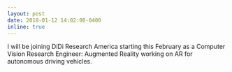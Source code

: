 ```yaml
---
layout: post
date: 2018-01-12 14:02:00-0400
inline: true
---
```


I will be joining DiDi Research America starting this February as a Computer Vision Research Engineer: Augmented Reality working on AR for autonomous driving vehicles.